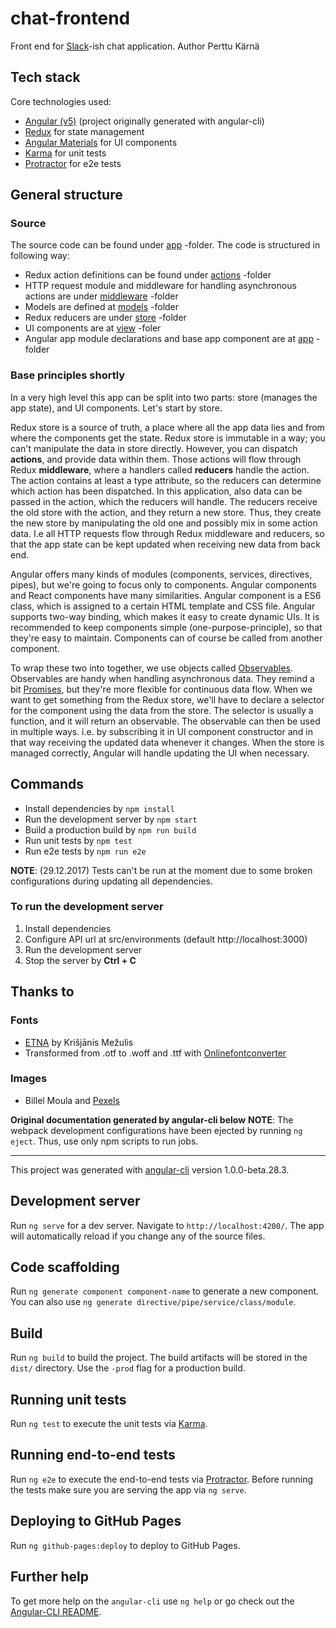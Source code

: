 # chat-frontend

Front end for [Slack](https://slack.com)-ish chat application.
Author Perttu Kärnä

## Tech stack

Core technologies used:

* [Angular (v5)](https://github.com/angular/angular-cli) (project originally generated with angular-cli)
* [Redux](https://github.com/angular-redux/store) for state management
* [Angular Materials](https://material.angular.io) for UI components
* [Karma](https://karma-runner.github.io) for unit tests
* [Protractor](http://www.protractortest.org/) for e2e tests

## General structure

### Source

The source code can be found under [app](src/app) -folder. The code is structured in following way:

* Redux action definitions can be found under [actions](src/app/actions) -folder
* HTTP request module and middleware for handling asynchronous actions are under [middleware](src/app/middleware) -folder
* Models are defined at [models](src/app/models) -folder
* Redux reducers are under [store](src/app/store) -folder
* UI components are at [view](src/app/view) -foler
* Angular app module declarations and base app component are at [app](src/app) -folder

### Base principles shortly

In a very high level this app can be split into two parts: store (manages the app state), and UI components. Let's start by store.

Redux store is a source of truth, a place where all the app data lies and from where the components get the state. Redux store is immutable in a way; you can't manipulate the data in store directly. However, you can dispatch **actions**, and provide data within them. Those actions will flow through Redux **middleware**, where a handlers called **reducers** handle the action. The action contains at least a type attribute, so the reducers can determine which action has been dispatched. In this application, also data can be passed in the action, which the reducers will handle. The reducers receive the old store with the action, and they return a new store. Thus, they create the new store by manipulating the old one and possibly mix in some action data. I.e all HTTP requests flow through Redux middleware and reducers, so that the app state can be kept updated when receiving new data from back end.

Angular offers many kinds of modules (components, services, directives, pipes), but we're going to focus only to components. Angular components and React components have many similarities. Angular component is a ES6 class, which is assigned to a certain HTML template and CSS file. Angular supports two-way binding, which makes it easy to create dynamic UIs. It is recommended to keep components simple (one-purpose-principle), so that they're easy to maintain. Components can of course be called from another component.

To wrap these two into together, we use objects called [Observables](https://xgrommx.github.io/rx-book/content/observable/index.html). Observables are handy when handling asynchronous data. They remind a bit [Promises](https://developer.mozilla.org/en-US/docs/Web/JavaScript/Reference/Global_Objects/Promise), but they're more flexible for continuous data flow. When we want to get something from the Redux store, we'll have to declare a selector for the component using the data from the store. The selector is usually a function, and it will return an observable. The observable can then be used in multiple ways. i.e. by subscribing it in UI component constructor and in that way receiving the updated data whenever it changes. When the store is managed correctly, Angular will handle updating the UI when necessary.

## Commands

* Install dependencies by `npm install`
* Run the development server by `npm start`
* Build a production build by `npm run build`
* Run unit tests by `npm test`
* Run e2e tests by `npm run e2e`

**NOTE**: (29.12.2017) Tests can't be run at the moment due to some broken configurations during updating all dependencies.

### To run the development server

1. Install dependencies
2. Configure API url at src/environments (default http://localhost:3000)
3. Run the development server
4. Stop the server by **Ctrl + C**

## Thanks to

### Fonts

* [ETNA](https://wildtype.design/product/etna-free-typeface/) by Krišjānis Mežulis
* Transformed from .otf to .woff and .ttf with [Onlinefontconverter](https://onlinefontconverter.com/)

### Images

* Billel Moula and [Pexels](https://www.pexels.com/photo/clouds-cold-frost-frosty-540518/)


**Original documentation generated by angular-cli below**
**NOTE**: The webpack development configurations have been ejected by running `ng eject`. Thus, use only npm scripts to run jobs.

---

This project was generated with [angular-cli](https://github.com/angular/angular-cli) version 1.0.0-beta.28.3.

## Development server
Run `ng serve` for a dev server. Navigate to `http://localhost:4200/`. The app will automatically reload if you change any of the source files.

## Code scaffolding

Run `ng generate component component-name` to generate a new component. You can also use `ng generate directive/pipe/service/class/module`.

## Build

Run `ng build` to build the project. The build artifacts will be stored in the `dist/` directory. Use the `-prod` flag for a production build.

## Running unit tests

Run `ng test` to execute the unit tests via [Karma](https://karma-runner.github.io).

## Running end-to-end tests

Run `ng e2e` to execute the end-to-end tests via [Protractor](http://www.protractortest.org/).
Before running the tests make sure you are serving the app via `ng serve`.

## Deploying to GitHub Pages

Run `ng github-pages:deploy` to deploy to GitHub Pages.

## Further help

To get more help on the `angular-cli` use `ng help` or go check out the [Angular-CLI README](https://github.com/angular/angular-cli/blob/master/README.md).
